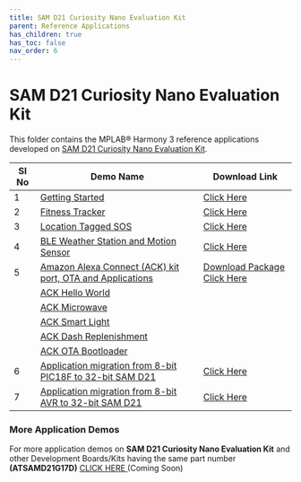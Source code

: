 ```yaml
---
title: SAM D21 Curiosity Nano Evaluation Kit
parent: Reference Applications
has_children: true
has_toc: false
nav_order: 6
---
```

# SAM D21 Curiosity Nano Evaluation Kit

This folder contains the MPLAB® Harmony 3 reference applications developed on [SAM D21 Curiosity Nano Evaluation Kit](https://www.microchip.com/Developmenttools/ProductDetails/DM320119).   

|SI No| Demo Name | Download Link |
| --- | --- | -- |
| 1 | [Getting Started](./samd21n_getting_started/readme.md) | [Click Here](https://github.com/MicrochipTech/MPLAB-Harmony-Reference-Apps/releases/latest/download/samd21n_getting_started.zip) |
| 2 | [Fitness Tracker](./fitness_tracker/readme.md) | [Click Here](https://github.com/MicrochipTech/MPLAB-Harmony-Reference-Apps/releases/latest/download/ble_fitness_tracker.zip) |
| 3 | [Location Tagged SOS](./location_sos/readme.md) | [Click Here](https://github.com/MicrochipTech/MPLAB-Harmony-Reference-Apps/releases/latest/download/location_sos.zip) |
| 4 | [BLE  Weather Station and Motion Sensor](./ble_weather_station/readme.md) | [Click Here](https://github.com/MicrochipTech/MPLAB-Harmony-Reference-Apps/releases/latest/download/ble_weather_station.zip) |
| 5 | [Amazon Alexa Connect (ACK) kit port, OTA and Applications](./samd21_amazon_ack/readme.md) | [Download Package Click Here](https://github.com/MicrochipTech/MPLAB-Harmony-Reference-Apps/releases/latest/download/samd21_amazon_ack.zip) |
| | [ACK Hello World](./samd21_amazon_ack/applications/HelloWorld/readme.md) |  |
| | [ACK Microwave](./samd21_amazon_ack/applications/Microwave/readme.md)  | |
| | [ACK Smart Light](./samd21_amazon_ack/applications/SmartLight/readme.md) | |
| | [ACK Dash Replenishment](./samd21_amazon_ack/applications/DashReplenishment/readme.md) | |
| | [ACK OTA Bootloader](./samd21_amazon_ack/bootloader/readme.md) | |
| 6 | [Application migration from 8-bit PIC18F to 32-bit SAM D21](./pic18f_to_samd21_migration/readme.md) | [Click Here](https://github.com/MicrochipTech/MPLAB-Harmony-Reference-Apps/releases/latest/download/pic18f_to_samd21_migration.zip)  |
| 7 | [Application migration from 8-bit AVR to 32-bit SAM D21](./atmega4809_to_samd21_migration/readme.md) | [Click Here](https://github.com/MicrochipTech/MPLAB-Harmony-Reference-Apps/releases/latest/download/atmega4809_to_samd21_migration.zip)  |


### More Application Demos

For more application demos on **SAM D21 Curiosity Nano Evaluation Kit** and other Development Boards/Kits having the same part number **(ATSAMD21G17D)** <a href="" target="_blank"> CLICK HERE </a> (Coming Soon)
